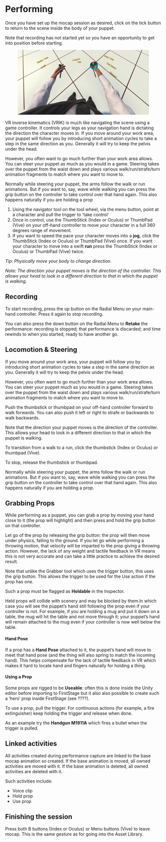 # Performing

Once you have set up the mocap session as desired, click on the tick button to return to the scene inside the body of your puppet.

Note that recording has not started yet so you have an opportunity to get into position before starting.

<figure><img src="../../.gitbook/assets/DUMMY 2023-02-10 15-44-43 (1).jpg" alt=""><figcaption></figcaption></figure>

VR inverse kinematics (VRIK) is much like navigating the scene using a game controller. It controls your legs as your navigation hand is dictating the direction the character moves in. If you move around your work area, your puppet will follow you by introducing short animation cycles to take a step in the same direction as you. Generally it will try to keep the pelvis under the head.&#x20;

However, you often want to go much further than your work area allows. You can steer your puppet as much as you would in a game. Steering takes over the puppet from the waist down and plays various walk/run/strafe/turn animation fragments to match where you want to move to.

Normally while steering your puppet, the arms follow the walk or run animations. But if you want to, say, wave while walking you can press the grip button on the controller to take control over that hand again. This also happens naturally if you are holding a prop

1. Using the navigator tool on the tool wheel, via the menu button, point at a character and pull the trigger to 'take control'
2. Once in control, use the ThumbStick (Index or Oculus) or ThumbPad (Vive) on your off-hand controller to move your character in a full 360 degrees range of movement.
3. If you want to speed the pace your character moves into a **jog**, click the ThumbStick (Index or Oculus) or ThumbPad (Vive) once. If you want your character to move into a swift **run** press the ThumbStick (Index or Oculus) or ThumbPad (Vive) twice.

_Tip: Physically move your body to change direction._

_Note: The direction your puppet moves is the direction of the controller. This allows your head to look in a different direction to that in which the puppet is walking._

## Recording <a href="#_xertxvulriv6" id="_xertxvulriv6"></a>

To start recording, press the up button on the Radial Menu on your main-hand controller. Press it again to stop recording.

You can also press the down button on the Radial Menu to **Retake** the performance: recording is stopped; that performance is discarded; and time rewinds to when you started, ready to have another go.

## Locomotion & Steering <a href="#_i9lt7mhoz7jk" id="_i9lt7mhoz7jk"></a>

If you move around your work area, your puppet will follow you by introducing short animation cycles to take a step in the same direction as you. Generally it will try to keep the pelvis under the head.

However, you often want to go much further than your work area allows. You can steer your puppet much as you would in a game. Steering takes over the puppet from the waist down and plays various walk/run/strafe/turn animation fragments to match where you want to move to.

Push the thumbstick or thumbpad on your off-hand controller forward to walk forwards. You can also push it left or right to strafe or backwards to walk backwards.

Note that the direction your puppet moves is the direction of the controller. This allows your head to look in a different direction to that in which the puppet is walking.

To transition from a walk to a run, click the thumbstick (Index or Oculus) or thumbpad (Vive).

To stop, release the thumbstick or thumbpad.

Normally while steering your puppet, the arms follow the walk or run animations. But if you want to, say, wave while walking you can press the grip button on the controller to take control over that hand again. This also happens naturally if you are holding a prop.

## Grabbing Props <a href="#_s10glb5g2dkj" id="_s10glb5g2dkj"></a>

While performing as a puppet, you can grab a prop by moving your hand close to it (the prop will highlight) and then press and hold the grip button on that controller.

Let go of the prop by releasing the grip button: the prop will then move under physics, falling to the ground. If you let go while performing a throwing motion, that velocity will be imparted to the prop giving a throwing action. However, the lack of any weight and tactile feedback in VR means this is not very accurate and can take a little practice to achieve the desired result.

Note that unlike the Grabber tool which uses the trigger button, this uses the grip button. This allows the trigger to be used for the Use action if the prop has one.

Such a prop must be flagged as **Holdable** in the Inspector.

Held props will collide with scenery and may be blocked by them.In which case you will see the puppet’s hand still following the prop even if your controller is not. For example, if you are holding a mug and put it down on a table, the mug will hit the table and not move through it; your puppet’s hand will remain attached to the mug even if your controller is now well below the table.

#### Hand Pose <a href="#_mpovb6qfqqey" id="_mpovb6qfqqey"></a>

If a prop has a **Hand Pose** attached to it, the puppet’s hand will move to meet that hand pose (and the thing will also spring to match the incoming hand). This helps compensate for the lack of tactile feedback in VR which makes it hard to locate hand and fingers naturally for holding a thing.

#### Using a Prop <a href="#_hj8cn7uo3sn8" id="_hj8cn7uo3sn8"></a>

Some props are rigged to be **Useable**: often this is done inside the Unity editor before importing to FirstStage but it also also possible to create such a ‘hero’ prop inside FirstStage (see ????).

To use a prop, pull the trigger. For continuous actions (for example, a fire extinguisher) keep holding the trigger and release when done.

As an example try the **Handgun M1911A** which fires a bullet when the trigger is pulled.

## Linked activities <a href="#_rn76ssp6tnyb" id="_rn76ssp6tnyb"></a>

All activities created during performance capture are linked to the base mocap animation so created. If the base animation is moved, all owned activities are moved with it. If the base animation is deleted, all owned activities are deleted with it.

Such activities include:

* Voice clip
* Hold prop
* Use prop

## Finishing the session <a href="#_z4oeqcemfesk" id="_z4oeqcemfesk"></a>

Press both B buttons (Index or Oculus) or Menu buttons (Vive) to leave mocap. This is the same gesture as for going into the Asset Library.
